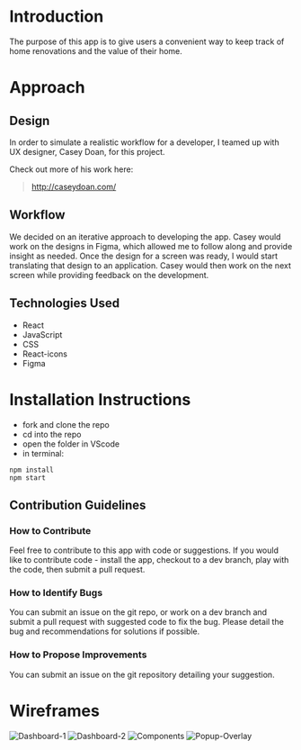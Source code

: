 # Introduction

The purpose of this app is to give users a convenient way to keep track of home renovations and the value of their home.

# Approach

## Design

In order to simulate a realistic workflow for a developer, I teamed up with UX designer, Casey Doan, for this project.

Check out more of his work here:
> http://caseydoan.com/

## Workflow

We decided on an iterative approach to developing the app. Casey would work on the designs in Figma, which allowed me to follow along and provide insight as needed. Once the design for a screen was ready, I would start translating that design to an application. Casey would then work on the next screen while providing feedback on the development.

## Technologies Used

* React
* JavaScript
* CSS
* React-icons
* Figma

# Installation Instructions

* fork and clone the repo
* cd into the repo
* open the folder in VScode
* in terminal:

```
npm install
npm start
```

## Contribution Guidelines

### How to Contribute

Feel free to contribute to this app with code or suggestions. If you would like to contribute code - install the app, checkout to a dev branch, play with the code, then submit a pull request.

### How to Identify Bugs

You can submit an issue on the git repo, or work on a dev branch and submit a pull request with suggested code to fix the bug. Please detail the bug and recommendations for solutions if possible.

### How to Propose Improvements

You can submit an issue on the git repository detailing your suggestion.

# Wireframes

![Dashboard-1](https://tinyimg.io/i/zdixSuH.png)
![Dashboard-2](https://tinyimg.io/i/8wL7B3R.png)
![Components](https://tinyimg.io/i/uNJOfLb.png)
![Popup-Overlay](https://tinyimg.io/i/GT1qTvS.png)
